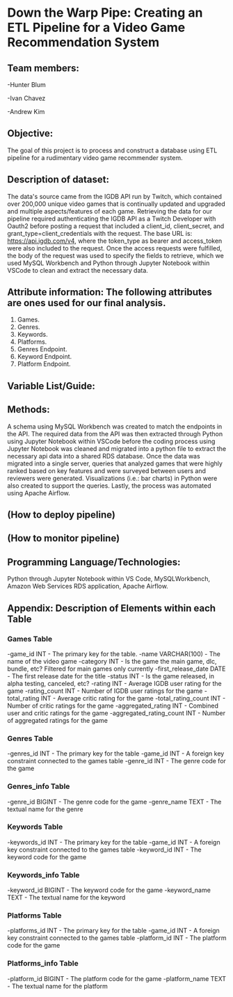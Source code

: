 # Down the Warp Pipe: Creating an ETL Pipeline for a Video Game Recommendation System

## Team members: 
-Hunter Blum 

-Ivan Chavez

-Andrew Kim

## Objective: 
The goal of this project is to process and construct a database using ETL pipeline for a rudimentary video game recommender system.

## Description of dataset: 
The data's source came from the IGDB API run by Twitch, which contained over 200,000 unique video games that is continually updated and upgraded and multiple aspects/features of each game. Retrieving the data for our pipeline required authenticating the IGDB API as a Twitch Developer with Oauth2 before posting a request that included a client_id, client_secret, and grant_type=client_credentials with the request. The base URL is: https://api.igdb.com/v4, where the token_type as bearer and access_token were also included to the request. Once the access requests were fulfilled, the body of the request was used to specify the fields to retrieve, which we used MySQL Workbench and Python through Jupyter Notebook within VSCode to clean and extract the necessary data.

## Attribute information: The following attributes are ones used for our final analysis.
1.	Games.
2.	Genres.
3.	Keywords.
4.	Platforms.
5.	Genres Endpoint.
6.	Keyword Endpoint.
7.	Platform Endpoint.

## Variable List/Guide:

## Methods: 
A schema using MySQL Workbench was created to match the endpoints in the API. The required data from the API was then extracted through Python using Jupyter Notebook within VSCode before the coding process using Jupyter Notebook was cleaned and migrated into a python file to extract the necessary api data into a shared RDS database. Once the data was migrated into a single server, queries that analyzed games that were highly ranked based on key features and were surveyed between users and reviewers were generated.  Visualizations (i.e.: bar charts) in Python were also created to support the queries. Lastly, the process was automated using Apache Airflow.

## (How to deploy pipeline)

## (How to monitor pipeline)

## Programming Language/Technologies: 
Python through Jupyter Notebook within VS Code, MySQLWorkbench, Amazon Web Services RDS application, Apache Airflow.

## Appendix: Description of Elements within each Table
### Games Table
-game_id INT - The primary key for the table.
-name VARCHAR(100) - The name of the video game
-category INT - Is the game the main game, dlc, bundle, etc? Filtered for main games only currently
-first_release_date DATE - The first release date for the title
-status INT - Is the game released, in alpha testing, canceled, etc?
-rating INT - Average IGDB user rating for the game
-rating_count INT - Number of IGDB user ratings for the game
-total_rating INT - Average critic rating for the game
-total_rating_count INT - Number of critic ratings for the game
-aggregated_rating INT - Combined user and critic ratings for the game
-aggregated_rating_count INT - Number of aggregated ratings for the game

### Genres Table
-genres_id INT - The primary key for the table
-game_id INT - A foreign key constraint connected to the games table
-genre_id INT - The genre code for the game

### Genres_info Table
-genre_id BIGINT - The genre code for the game
-genre_name TEXT - The textual name for the genre

### Keywords Table
-keywords_id INT - The primary key for the table
-game_id INT - A foreign key constraint connected to the games table
-keyword_id INT - The keyword code for the game

### Keywords_info Table
-keyword_id BIGINT - The keyword code for the game
-keyword_name TEXT - The textual name for the keyword

### Platforms Table
-platforms_id INT - The primary key for the table
-game_id INT - A foreign key constraint connected to the games table
-platform_id INT - The platform code for the game

### Platforms_info Table
-platform_id BIGINT - The platform code for the game
-platform_name TEXT - The textual name for the platform

